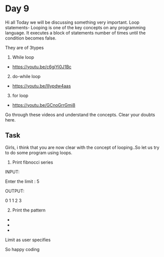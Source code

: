 # Day 9


Hi all
Today we will be discussing something very important.
Loop statements-
Looping is one of the key concepts on any programming language. It executes a block of statements number of times until the condition becomes false.

They are of 3types
1. While loop
- https://youtu.be/c6giYi0J1Bc

2. do-while loop
- https://youtu.be/lllypdw4aas

3. for loop
- https://youtu.be/GCnoGrrGmj8

Go through these videos and understand the concepts. Clear your doubts here.



## Task

Girls, i think that you are now clear with the concept of looping..So let us try to do some program using loops.

1. Print fibnocci series 

INPUT:

Enter the limit : 5

OUTPUT:

0 1 1 2 3 

2. Print the pattern

*

*
*
Limit as user specifies

So happy coding
